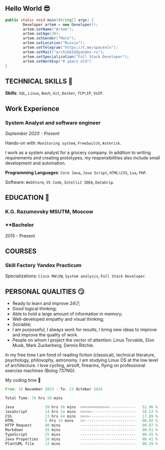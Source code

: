 ## Hello World 😎


```JAVA
public static void main(String[] args) {
        Developer artem = new Developer();
        artem.setName("Artem");
        artem.setAge(30);
        artem.setGender("Male");
        artem.setLocation("Russia");
        artem.setTelegram("https://t.me/spacexln");
        artem.setMail("archibk32@yandex.ru");
        artem.setSpecialization("Full Stack Developer");
        artem.setWorkExp("8 years old")
}
```
## **TECHNICAL SKILLS** 👀
**Skills**: `SQL`, `Linux`, `Bash`, `Git`, `Docker`, `TCP\IP`, `VoIP`.
## **Work Experience**
### **System Analyst and software engineer** 
*September 2020 - Present*

Hands-on with: `Monitoring system`, `FreeSwitch`, `Asterisk`.

I work as a system analyst for a grocery company. In addition to writing requirements and creating prototypes, my responsibilities also include small development and automation.

**Programming Languages**: `Core Java`, `Java Script`, `HTML\CSS`, `Lua`, `PHP`.

Software: `WebStorm`, `VS Code`, `IntelliJ IDEA`, `DataGrip`.

## **EDUCATION** 🤯

### **K.G. Razumovsky MSUTM, Moscow**
### **Bachelor
2015 - Present

## **COURSES**
### **Skill Factory** **Yandex Practicum**  
Specializations: `Cisco RW\SW`, `System analysis`, `Full Stack Developer`.

## **PERSONAL QUALITIES** 😏
- Ready to learn and improve 24\7;
- Good logical thinking;
- Able to hold a large amount of information in memory;
- Well-developed empathy and visual thinking;
- Sociable;
- I am purposeful, I always work for results, I bring new ideas to improve and improve the quality of work.
- People on whom I project the vector of attention: Linus Torvalds, Elon Musk, Mark Zuckerberg, Dennis Ritchie.

In my free time I am fond of reading fiction (classical), technical literature, psychology, philosophy, astronomy.
I am studying Linux OS at the low level of architecture.
I love cycling, airsoft, firearms, flying on professional exercise machines (Boing 737NG).

My coding time 😤

<!--START_SECTION:waka-->

```rust
From: 18 November 2023 - To: 23 October 2024

Total Time: 76 hrs 50 mins

Java              39 hrs 56 mins  >>>>>>>>>>>>>------------   51.96 %
JavaScript        14 hrs 14 mins  >>>>>--------------------   18.53 %
CSS               13 hrs 44 mins  >>>>---------------------   17.89 %
HTML              5 hrs 14 mins   >>-----------------------   06.82 %
HTTP Request      40 mins         -------------------------   00.87 %
Markdown          28 mins         -------------------------   00.61 %
TypeScript        25 mins         -------------------------   00.55 %
Java Properties   18 mins         -------------------------   00.41 %
PlantUML file     13 mins         -------------------------   00.29 %
```

<!--END_SECTION:waka-->
